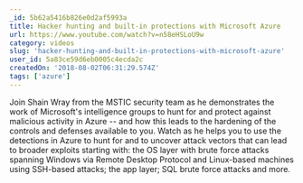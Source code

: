 ```yaml
---
_id: 5b62a5416b826e0d2af5993a
title: Hacker hunting and built-in protections with Microsoft Azure
url: https://www.youtube.com/watch?v=n58eHSLoU9w
category: videos
slug: 'hacker-hunting-and-built-in-protections-with-microsoft-azure'
user_id: 5a83ce59d6eb0005c4ecda2c
createdOn: '2018-08-02T06:31:29.574Z'
tags: ['azure']
---
```


Join Shain Wray from the MSTIC security team as he demonstrates the work of Microsoft's intelligence groups to hunt for and protect against malicious activity in Azure -- and how this leads to the hardening of the controls and defenses available to you. Watch as he helps you to use the detections in Azure to hunt for and to uncover attack vectors that can lead to broader exploits starting with: the OS layer with brute force attacks spanning Windows via Remote Desktop Protocol and Linux-based machines using SSH-based attacks; the app layer; SQL brute force attacks and more.

